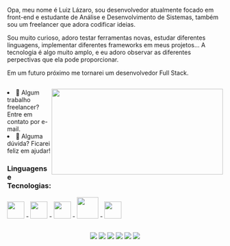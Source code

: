 Opa, meu nome é Luiz Lázaro, sou desenvolvedor atualmente focado em front-end e estudante de Análise e Desenvolvimento de Sistemas, também sou um freelancer que adora codificar ideias.

Sou muito curioso, adoro testar ferramentas novas, estudar diferentes linguagens, implementar diferentes frameworks em meus projetos... A tecnologia é algo muito amplo, e eu adoro observar as diferentes perpectivas que ela pode proporcionar.

Em um futuro próximo me tornarei um desenvolvedor Full Stack.

##

<div>
  <img align="right" height="200px" width="400px" src="https://github-readme-stats.vercel.app/api/top-langs/?username=LLazar0&layout=compact&langs_count=7&theme=blue"/>
  <li>🚀 Algum trabalho freelancer? Entre em contato por e-mail.</li>
  <li>🤔 Alguma dúvida? Ficarei feliz em ajudar!</li>
</div>
<div>
  <h3>Linguagens e Tecnologias:</h3>
  <img src="https://cdn.jsdelivr.net/gh/devicons/devicon/icons/css3/css3-original.svg" width="40px"/> - <img src="https://cdn.jsdelivr.net/gh/devicons/devicon/icons/javascript/javascript-original.svg" width="40px"/> - <img src="https://cdn.jsdelivr.net/gh/devicons/devicon/icons/html5/html5-original.svg" width="40px"/> - <img src="https://cdn.jsdelivr.net/gh/devicons/devicon/icons/java/java-original.svg" width="50px" /> - <img src="https://static-00.iconduck.com/assets.00/file-type-typescript-official-icon-256x256-aavrgmi0.png" width="40px" />
</div>

##


##

<div align="center">
  <a href="https://www.youtube.com/channel/UCQOEoV2k9lQel1MgtuIgr4w" target="_blank"><img src="https://img.shields.io/badge/YouTube-FF0000?style=for-the-badge&logo=youtube&logoColor=white" target="_blank"></a>
    <a href="https://www.instagram.com/srluki_010/" target="_blank"><img src="https://img.shields.io/badge/-Instagram-%23E4405F?style=for-the-badge&logo=instagram&logoColor=white" target="_blank"></a>
   	<a href="" target="_blank"><img src="https://img.shields.io/badge/Twitch-9146FF?style=for-the-badge&logo=twitch&logoColor=white" target="_blank"></a>
   <a href="https://discord.gg/YwTTjJN9" target="_blank"><img src="https://img.shields.io/badge/Discord-7289DA?style=for-the-badge&logo=discord&logoColor=white" target="_blank"></a> 
    <a href = "mailto:luizlazaro005@gmail.com"><img src="https://img.shields.io/badge/-Gmail-%23333?style=for-the-badge&logo=gmail&logoColor=white" target="_blank"></a>
    <a href="https://www.linkedin.com/in/" target="_blank"><img src="https://img.shields.io/badge/-LinkedIn-%230077B5?style=for-the-badge&logo=linkedin&logoColor=white" target="_blank"></a>
 </div>
